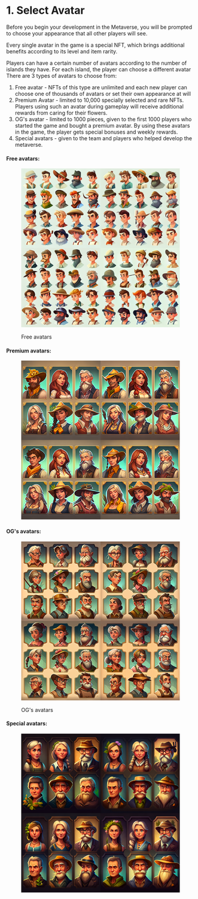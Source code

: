 # 1. Select Avatar

Before you begin your development in the Metaverse, you will be prompted to choose your appearance that all other players will see.&#x20;

Every single avatar in the game is a special NFT, which brings additional benefits according to its level and item rarity.&#x20;

Players can have a certain number of avatars according to the number of islands they have. For each island, the player can choose a different avatar There are 3 types of avatars to choose from:&#x20;

1. Free avatar - NFTs of this type are unlimited and each new player can choose one of thousands of avatars or set their own appearance at will&#x20;
2. Premium Avatar - limited to 10,000 specially selected and rare NFTs. Players using such an avatar during gameplay will receive additional rewards from caring for their flowers.&#x20;
3. OG's avatar - limited to 1000 pieces, given to the first 1000 players who started the game and bought a premium avatar. By using these avatars in the game, the player gets special bonuses and weekly rewards.&#x20;
4. Special avatars - given to the team and players who helped develop the metaverse.

#### Free avatars:&#x20;

<figure><img src="../../.gitbook/assets/Magik3a_avatars_for_farming_game._every_avatar_should_look_like_55e9069f-e15b-46d3-b7a0-d75cd07111af.png" alt=""><figcaption><p>Free avatars</p></figcaption></figure>

#### Premium avatars:&#x20;

<figure><img src="../../.gitbook/assets/Magik3a_avatars_for_farming_game__every_avatar_should_be_in_a_f_a3142bae-6ad1-4e3a-807d-b43d80d80bf5.png" alt=""><figcaption></figcaption></figure>

#### OG's avatars:&#x20;

<figure><img src="../../.gitbook/assets/Magik3a_avatars_for_farming_game__should_look_old_school_and_ea_031eed28-9240-4f6d-b449-245f55fbea81.png" alt=""><figcaption><p>OG's avatars</p></figcaption></figure>

#### Special avatars:&#x20;

<figure><img src="../../.gitbook/assets/Magik3a_avatars_for_farming_game__should_look_old_school_and_pr_561c7bcf-6f86-4ac1-a134-7d61a9c49ec2.png" alt=""><figcaption></figcaption></figure>
